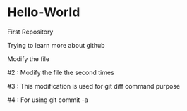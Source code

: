 # Hello-World
First Repository

Trying to learn more about github

Modify the file

#2 : Modify the file the second times

#3 : This modification is used for git diff command purpose

#4 : For using git commit -a
